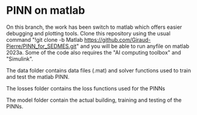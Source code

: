 # PINN on matlab

On this branch, the work has been switch to matlab which offers easier debugging and plotting tools. Clone this repository using the usual command "!git clone -b Matlab https://github.com/Giraud-Pierre/PINN_for_SEDMES.git" and you will be able to run anyfile on matlab 2023a. Some of the code also requires the "AI computing toolbox" and "Simulink".

The data folder contains data files (.mat) and solver functions used to train and test the matlab PINN.

The losses folder contains the loss functions used for the PINNs

The model folder contain the actual building, training and testing of the PINNs.
